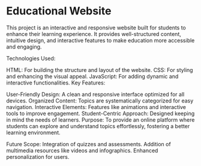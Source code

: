 # Educational Website
This project is an interactive and responsive website built for students to enhance their learning experience. It provides well-structured content, intuitive design, and interactive features to make education more accessible and engaging.

Technologies Used:

HTML: For building the structure and layout of the website.
CSS: For styling and enhancing the visual appeal.
JavaScript: For adding dynamic and interactive functionalities.
Key Features:

User-Friendly Design: A clean and responsive interface optimized for all devices.
Organized Content: Topics are systematically categorized for easy navigation.
Interactive Elements: Features like animations and interactive tools to improve engagement.
Student-Centric Approach: Designed keeping in mind the needs of learners.
Purpose:
To provide an online platform where students can explore and understand topics effortlessly, fostering a better learning environment.

Future Scope:
Integration of quizzes and assessments.
Addition of multimedia resources like videos and infographics.
Enhanced personalization for users.

